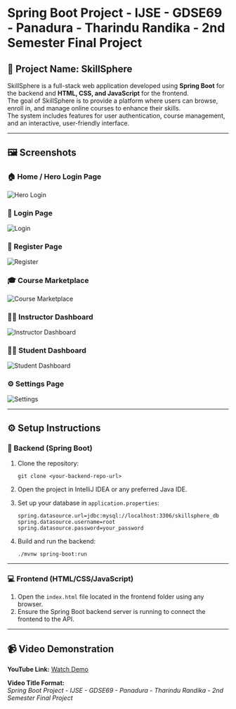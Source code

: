 
# Spring Boot Project - IJSE - GDSE69 - Panadura - Tharindu Randika - 2nd Semester Final Project

## 📌 Project Name: SkillSphere

SkillSphere is a full-stack web application developed using **Spring Boot** for the backend and **HTML, CSS, and JavaScript** for the frontend.  
The goal of SkillSphere is to provide a platform where users can browse, enroll in, and manage online courses to enhance their skills.  
The system includes features for user authentication, course management, and an interactive, user-friendly interface.

---

## 🖼️ Screenshots

### 🏠 Home / Hero Login Page  
![Hero Login](screenshots/heroLoginSkillSphere.png)

### 🔐 Login Page  
![Login](screenshots/login.png)

### 📝 Register Page  
![Register](screenshots/register.png)

### 🎓 Course Marketplace  
![Course Marketplace](screenshots/coursemaketplace.png)

### 👨‍🏫 Instructor Dashboard  
![Instructor Dashboard](screenshots/instructordashbord.png)

### 🧑‍🎓 Student Dashboard  
![Student Dashboard](screenshots/student%20dashbord.png)

### ⚙️ Settings Page  
![Settings](screenshots/seting.png)

---

## ⚙️ Setup Instructions

### 🔧 Backend (Spring Boot)

1. Clone the repository:  
   ```
   git clone <your-backend-repo-url>
   ```

2. Open the project in IntelliJ IDEA or any preferred Java IDE.

3. Set up your database in `application.properties`:  
   ```properties
   spring.datasource.url=jdbc:mysql://localhost:3306/skillsphere_db
   spring.datasource.username=root
   spring.datasource.password=your_password
   ```

4. Build and run the backend:  
   ```
   ./mvnw spring-boot:run
   ```

---

### 💻 Frontend (HTML/CSS/JavaScript)

1. Open the `index.html` file located in the frontend folder using any browser.
2. Ensure the Spring Boot backend server is running to connect the frontend to the API.

---

## 📹 Video Demonstration

**YouTube Link:** [Watch Demo](https://youtu.be/T5tvxw5tH1o)

**Video Title Format:**  
*Spring Boot Project - IJSE - GDSE69 - Panadura - Tharindu Randika - 2nd Semester Final Project*
